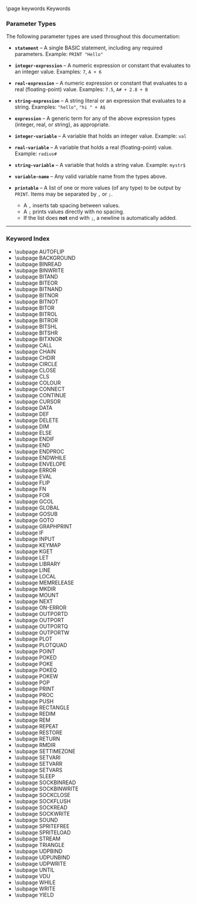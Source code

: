 \page keywords Keywords

### Parameter Types

The following parameter types are used throughout this documentation:

* **`statement`** – A single BASIC statement, including any required parameters.
  Example: `PRINT "Hello"`

* **`integer-expression`** – A numeric expression or constant that evaluates to an integer value.
  Examples: `7`, `A + 6`

* **`real-expression`** – A numeric expression or constant that evaluates to a real (floating-point) value.
  Examples: `7.5`, `A# + 2.8 + B`

* **`string-expression`** – A string literal or an expression that evaluates to a string.
  Examples: `"hello"`, `"hi " + A$`

* **`expression`** – A generic term for any of the above expression types (integer, real, or string), as appropriate.

* **`integer-variable`** – A variable that holds an integer value.
  Example: `val`

* **`real-variable`** – A variable that holds a real (floating-point) value.
  Example: `radius#`

* **`string-variable`** – A variable that holds a string value.
  Example: `mystr$`

* **`variable-name`** – Any valid variable name from the types above.

* **`printable`** – A list of one or more values (of any type) to be output by `PRINT`. Items may be separated by `,` or `;`.

  * A `,` inserts tab spacing between values.
  * A `;` prints values directly with no spacing.
  * If the list does **not** end with `;`, a newline is automatically added.

---

### Keyword Index

* \subpage AUTOFLIP
* \subpage BACKGROUND
* \subpage BINREAD
* \subpage BINWRITE
* \subpage BITAND
* \subpage BITEOR
* \subpage BITNAND
* \subpage BITNOR
* \subpage BITNOT
* \subpage BITOR
* \subpage BITROL
* \subpage BITROR
* \subpage BITSHL
* \subpage BITSHR
* \subpage BITXNOR
* \subpage CALL
* \subpage CHAIN
* \subpage CHDIR
* \subpage CIRCLE
* \subpage CLOSE
* \subpage CLS
* \subpage COLOUR
* \subpage CONNECT
* \subpage CONTINUE
* \subpage CURSOR
* \subpage DATA
* \subpage DEF
* \subpage DELETE
* \subpage DIM
* \subpage ELSE
* \subpage ENDIF
* \subpage END
* \subpage ENDPROC
* \subpage ENDWHILE
* \subpage ENVELOPE
* \subpage ERROR
* \subpage EVAL
* \subpage FLIP
* \subpage FN
* \subpage FOR
* \subpage GCOL
* \subpage GLOBAL
* \subpage GOSUB
* \subpage GOTO
* \subpage GRAPHPRINT
* \subpage IF
* \subpage INPUT
* \subpage KEYMAP
* \subpage KGET
* \subpage LET
* \subpage LIBRARY
* \subpage LINE
* \subpage LOCAL
* \subpage MEMRELEASE
* \subpage MKDIR
* \subpage MOUNT
* \subpage NEXT
* \subpage ON-ERROR
* \subpage OUTPORTD
* \subpage OUTPORT
* \subpage OUTPORTQ
* \subpage OUTPORTW
* \subpage PLOT
* \subpage PLOTQUAD
* \subpage POINT
* \subpage POKED
* \subpage POKE
* \subpage POKEQ
* \subpage POKEW
* \subpage POP
* \subpage PRINT
* \subpage PROC
* \subpage PUSH
* \subpage RECTANGLE
* \subpage REDIM
* \subpage REM
* \subpage REPEAT
* \subpage RESTORE
* \subpage RETURN
* \subpage RMDIR
* \subpage SETTIMEZONE
* \subpage SETVARI
* \subpage SETVARR
* \subpage SETVARS
* \subpage SLEEP
* \subpage SOCKBINREAD
* \subpage SOCKBINWRITE
* \subpage SOCKCLOSE
* \subpage SOCKFLUSH
* \subpage SOCKREAD
* \subpage SOCKWRITE
* \subpage SOUND
* \subpage SPRITEFREE
* \subpage SPRITELOAD
* \subpage STREAM
* \subpage TRIANGLE
* \subpage UDPBIND
* \subpage UDPUNBIND
* \subpage UDPWRITE
* \subpage UNTIL
* \subpage VDU
* \subpage WHILE
* \subpage WRITE
* \subpage YIELD

